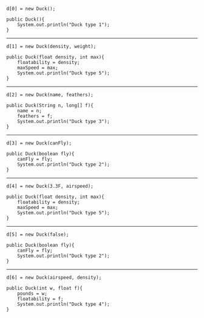     d[0] = new Duck();
<!-- -->
    public Duck(){
        System.out.println("Duck type 1");
    }
----
    d[1] = new Duck(density, weight);
<!-- -->
    public Duck(float density, int max){
        floatability = density;
        maxSpeed = max;
        System.out.println("Duck type 5");
    }
----
    d[2] = new Duck(name, feathers);
<!-- -->
    public Duck(String n, long[] f){
        name = n;
        feathers = f;
        System.out.println("Duck type 3");
    }
----
    d[3] = new Duck(canFly);
<!-- -->
    public Duck(boolean fly){
        canFly = fly;
        System.out.println("Duck type 2");
    }
----
    d[4] = new Duck(3.3F, airspeed);
<!-- -->
    public Duck(float density, int max){
        floatability = density;
        maxSpeed = max;
        System.out.println("Duck type 5");
    }
----
    d[5] = new Duck(false);
<!-- -->
    public Duck(boolean fly){
        canFly = fly;
        System.out.println("Duck type 2");
    }
----
    d[6] = new Duck(airspeed, density);
<!-- -->
    public Duck(int w, float f){
        pounds = w;
        floatability = f;
        System.out.println("Duck type 4");
    }